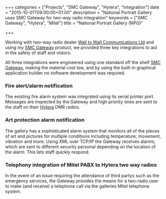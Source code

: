 +++
categories = ["Projects", "SMC Gateway", "Hytera", "Integration"]
date = "2015-10-01T09:00:00+01:00"
description = "National Portrait Gallery uses SMC Gateway for two-way radio integration"
keywords = ["SMC Gateway", "Hytera", "Mitel"]
title = "National Portrait Gallery (NPG)"

+++

Working with two-way radio dealer [Wall to Wall Communications Ltd](http://walltowallcomms.co.uk/) and using my
[SMC Gateway](http://smc-gateway.com) product, we provided three key integrations to aid in the safety of staff and vistors.

All three integrations were engineered using one standard off the shelf [SMC Gateway](http://smc-gateway.com), making
the material cost low, and by using the built-in graphical application builder no software development was required. 

### Fire alert/alarm notification

The existing fire alarm system was integrated using its serial printer port. Messages are inspected by the Gateway
and high priority ones are sent to the staff on their [Hytera](http://hytera.co.uk/) DMR radios.

### Art protection alarm notification

The gallery has a sophisticated alarm system that monitors all of the pieces of art and pictures for multiple
conditions including temperature, movement, vibration and more. Using XML over TCP/IP the Gateway receives alarms,
which are sent to different security personal depending on the location of the alarm. This lets staff quickly respond.

### Telephony integration of Mitel PABX to Hytera two way radios
In the event of an issue requiring the attendance of third partys such as the emergency services, the Gateway provides
the means for a two-radio user to make (and receive) a telephone call via the galleries Mitel telephone system.
